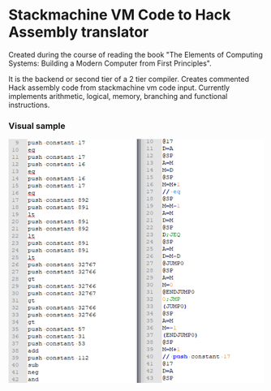 # Stackmachine VM Code to Hack Assembly translator
Created during the course of reading the book "The Elements of Computing Systems: Building a Modern Computer from First Principles".

It is the backend or second tier of a 2 tier compiler.
Creates commented Hack assembly code from stackmachine vm code input.
Currently implements arithmetic, logical, memory, branching and functional instructions.

### Visual sample

<a href="url"><img src="https://github.com/zcribe/SmallProjectsCollection/blob/master/VMTranslator/sample.png"></a>
